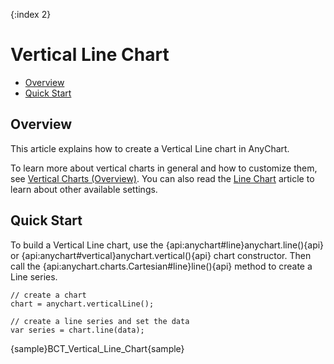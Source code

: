 {:index 2}
# Vertical Line Chart

* [Overview](#overview)
* [Quick Start](#quick_start)

## Overview

This article explains how to create a Vertical Line chart in AnyChart.

To learn more about vertical charts in general and how to customize them, see [Vertical Charts (Overview)](Overview). You can also read the [Line Chart](../Line_Chart) article to learn about other available settings.

## Quick Start

To build a Vertical Line chart, use the {api:anychart#line}anychart.line(){api} or {api:anychart#vertical}anychart.vertical(){api} chart constructor. Then call the {api:anychart.charts.Cartesian#line}line(){api} method to create a Line series.

```
// create a chart
chart = anychart.verticalLine();

// create a line series and set the data
var series = chart.line(data);
```

{sample}BCT\_Vertical\_Line\_Chart{sample}